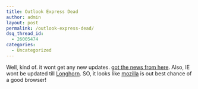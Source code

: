 ```yaml
---
title: Outlook Express Dead
author: admin
layout: post
permalink: /outlook-express-dead/
dsq_thread_id:
  - 26005474
categories:
  - Uncategorized
---
```

Well, kind of. it wont get any new updates. [got the news from here][1]. Also, IE wont be updated till [Longhorn][2]. SO, it looks like [mozilla][3] is out best chance of a good browser!

 [1]: http://www.warp2search.net/modules.php?name=News&file=article&sid=13795
 [2]: http://godonlyknows.lotas-smartman.net/?q=longhorn
 [3]: http://www.mozilla.org